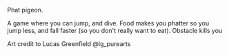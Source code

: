 Phat pigeon.

A game where you can jump, and dive. 
Food makes you phatter so you jump less, and fall faster (so you don't really want to eat).
Obstacle kills you

Art credit to Lucas Greenfield @lg_purearts
